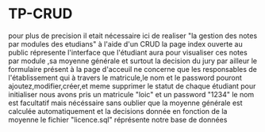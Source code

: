 # TP-CRUD
pour plus de precision il etait nécessaire ici de realiser "la gestion des notes par modules des etudians" à l'aide d'un CRUD
la page index ouverte au public répresente l'interface que l'étudiant aura pour visualiser ces notes par module ,sa moyenne générale et surtout la decision du jury
par ailleur le formulaire présent à la page d'acceuil ne concerne que les responsables de l'établissement qui à travers le matricule,le nom et le password pouront ajoutez,modifier,créer,et meme supprimer le statut de chaque étudiant
pour initialiser nous avons pris un matricule "loic" et un password "1234" le nom est facultatif mais nécéssaire
sans oublier que la moyenne générale est calculée automatiquement et la decisions donnée en fonction de la moyenne
le fichier "licence.sql" réprésente notre base de données
